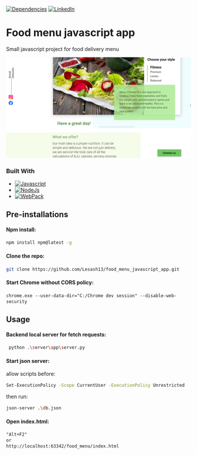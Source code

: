 [![Dependencies][dependency-shield]][dependency-url]
[![LinkedIn][linkedin-shield]][linkedin-url]

# Food menu javascript app

Small javascript project for food delivery menu

![food.png](food.png)

### Built With

* [![Javascript][Javascript.io]][Javascript-url]
* [![NodeJs][NodeJs.io]][NodeJs-url]
* [![WebPack][WebPack.io]][WebPack-url]

## Pre-installations

#### Npm install:

  ```sh
  npm install npm@latest -g
  ```

#### Clone the repo:

```sh
git clone https://github.com/Lesash13/food_menu_javascript_app.git
```

#### Start Chrome without CORS policy:
```
chrome.exe --user-data-dir="C:/Chrome dev session" --disable-web-security
```

## Usage

#### Backend local server for fetch requests:
```sh
 python .\server\app\server.py
```

#### Start json server:
allow scripts before:
```sh
Set-ExecutionPolicy -Scope CurrentUser -ExecutionPolicy Unrestricted
```
then run:
```sh
json-server .\db.json 
``````

#### Open index.html:
```
"Alt+F2"
or 
http://localhost:63342/food_menu/index.html
```

<!-- MARKDOWN LINKS & IMAGES -->

[dependency-shield]: https://img.shields.io/badge/Dependency_Graph-darkgreen?style=for-the-badge

[dependency-url]: https://github.com/Lesash13/food_menu_javascript_app/network/dependencies

[linkedin-shield]: https://img.shields.io/badge/-LinkedIn-black.svg?style=for-the-badge&logo=linkedin&colorB=darkblue

[linkedin-url]: https://www.linkedin.com/in/victoriya-mitrofanova-96839278/

[Javascript.io]: https://img.shields.io/badge/-JavaScript-lightyellow?style=for-the-badge&logo=javascript

[Javascript-url]: https://www.javascript.com/

[NodeJs.io]: https://img.shields.io/badge/-Node.js-green?style=for-the-badge&logo=Node.js

[NodeJs-url]: https://nodejs.org/en/

[WebPack.io]: https://img.shields.io/badge/-WebPack-blue?style=for-the-badge&logo=webpack

[WebPack-url]: https://webpack.js.org/
